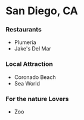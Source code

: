 # San Diego, CA

### Restaurants
- Plumeria
- Jake's Del Mar

### Local Attraction
- Coronado Beach
- Sea World

### For the nature Lovers
- Zoo
